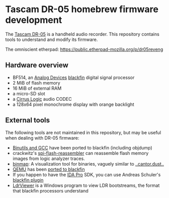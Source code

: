 # Tascam DR-05 homebrew firmware development

The [Tascam DR-05] is a handheld audio recorder. This repository contains
tools to understand and modify its firmware.

The omniscient etherpad: https://public.etherpad-mozilla.org/p/dr05reveng

[Tascam DR-05]: http://tascam.com/product/dr-05/


## Hardware overview

* BF514, an [Analog Devices][adi] [blackfin] digital signal processor
* 2 MiB of flash memory
* 16 MiB of external RAM
* a micro-SD slot
* a [Cirrus Logic][cirrus] audio CODEC
* a 128x64 pixel monochrome display with orange backlight

[adi]: http://www.analog.com/en/index.html
[blackfin]: http://www.analog.com/en/products/processors-dsp/blackfin.html
[cirrus]: https://www.cirrus.com/


## External tools

The following tools are not maintained in this repository, but may be useful
when dealing with DR-05 firmware:

* [Binutils and GCC][gcc] have been ported to blackfin (including objdump)
* crackwitz's [spi-flash-reassembler][reasm] can reassemble flash memory
  images from logic analyzer traces.
* [binmap]: A visualization tool for binaries, vaguely similar to
  [..cantor.dust..][cantor]
* [QEMU] has been [ported to blackfin][qemu-bfin]
* If you happen to have the [IDA Pro] SDK, you can use Andreas Schuler's
  [blackfin plugin][ida-bfin]
* [LdrViewer][ldrv] is a Windows program to view LDR bootstreams, the format
  that blackfin processors understand

[gcc]: https://gcc.gnu.org/
[reasm]: https://github.com/dr05-homebrew/spi-flash-reassembler
[binmap]: https://github.com/dr05-homebrew/binmap
[cantor]: https://sites.google.com/site/xxcantorxdustxx/
[QEMU]: http://wiki.qemu.org/Main_Page
[qemu-bfin]: https://github.com/vapier/qemu
[IDA Pro]: https://www.hex-rays.com/products/ida/index.shtml
[ida-bfin]: https://github.com/krater/Blackfin-IDA-Pro-Plugin
[ldrv]: http://dolomitics.com/downloads/ldrviewer.html
